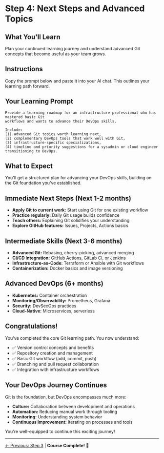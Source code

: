 # Step 4: Next Steps and Advanced Topics

## What You'll Learn
Plan your continued learning journey and understand advanced Git concepts that become useful as your team grows.

## Instructions
Copy the prompt below and paste it into your AI chat. This outlines your learning path forward.

## Your Learning Prompt

```
Provide a learning roadmap for an infrastructure professional who has mastered basic Git 
workflows and wants to advance their DevOps skills. 

Include: 
(1) advanced Git topics worth learning next, 
(2) complementary DevOps tools that work well with Git, 
(3) infrastructure-specific specializations, 
(4) timeline and priority suggestions for a sysadmin or cloud engineer transitioning to DevOps.
```

## What to Expect
You'll get a structured plan for advancing your DevOps skills, building on the Git foundation you've established.

## Immediate Next Steps (Next 1-2 months)
- **Apply Git to current work:** Start using Git for one existing workflow
- **Practice regularly:** Daily Git usage builds confidence
- **Teach others:** Explaining Git solidifies your understanding
- **Explore GitHub features:** Issues, Projects, Actions basics

## Intermediate Skills (Next 3-6 months)
- **Advanced Git:** Rebasing, cherry-picking, advanced merging
- **CI/CD Integration:** GitHub Actions, GitLab CI, or Jenkins
- **Infrastructure-as-Code:** Terraform or Ansible with Git workflows
- **Containerization:** Docker basics and image versioning

## Advanced DevOps (6+ months)
- **Kubernetes:** Container orchestration
- **Monitoring/Observability:** Prometheus, Grafana
- **Security:** DevSecOps practices
- **Cloud-Native:** Microservices, serverless

## Congratulations!
You've completed the core Git learning path. You now understand:
- ✅ Version control concepts and benefits
- ✅ Repository creation and management
- ✅ Basic Git workflow (add, commit, push)
- ✅ Branching and pull request collaboration
- ✅ Integration with infrastructure workflows

## Your DevOps Journey Continues
Git is the foundation, but DevOps encompasses much more:
- **Culture:** Collaboration between development and operations
- **Automation:** Reducing manual work through tooling
- **Monitoring:** Understanding system behavior
- **Continuous Improvement:** Iterating on processes and tools

You're well-equipped to continue this exciting journey!

---
[← Previous: Step 3](./step-3-troubleshooting.md) | **Course Complete!** 🎉